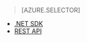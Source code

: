 ﻿> [AZURE.SELECTOR] 
- [.NET SDK](../articles/media-services-dotnet-create-contentkey.md)
- [REST API](../articles/media-services-rest-create-contentkey.md)

<!--HONumber=52-->